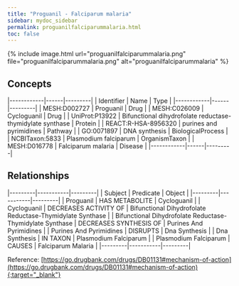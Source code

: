 ```yaml
---
title: "Proguanil - Falciparum malaria"
sidebar: mydoc_sidebar
permalink: proguanilfalciparummalaria.html
toc: false 
---
```


{% include image.html url="proguanilfalciparummalaria.png" file="proguanilfalciparummalaria.png" alt="proguanilfalciparummalaria" %}

## Concepts

|------------|------|---------|
| Identifier | Name | Type    |
|------------|------|---------|
| MESH:D002727 | Proguanil | Drug |
| MESH:C026009 | Cycloguanil | Drug |
| UniProt:P13922 | Bifunctional dihydrofolate reductase-thymidylate synthase | Protein |
| REACT:R-HSA-8956320 | purines and pyrimidines | Pathway |
| GO:0071897 | DNA synthesis | BiologicalProcess |
| NCBITaxon:5833 | Plasmodium falciparum | OrganismTaxon |
| MESH:D016778 | Falciparum malaria | Disease |
|------------|------|---------|

## Relationships

|---------|-----------|---------|
| Subject | Predicate | Object  |
|---------|-----------|---------|
| Proguanil | HAS METABOLITE | Cycloguanil |
| Cycloguanil | DECREASES ACTIVITY OF | Bifunctional Dihydrofolate Reductase-Thymidylate Synthase |
| Bifunctional Dihydrofolate Reductase-Thymidylate Synthase | DECREASES SYNTHESIS OF | Purines And Pyrimidines |
| Purines And Pyrimidines | DISRUPTS | Dna Synthesis |
| Dna Synthesis | IN TAXON | Plasmodium Falciparum |
| Plasmodium Falciparum | CAUSES | Falciparum Malaria |
|---------|-----------|---------|

Reference: [https://go.drugbank.com/drugs/DB01131#mechanism-of-action](https://go.drugbank.com/drugs/DB01131#mechanism-of-action){:target="_blank"}